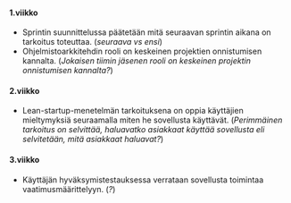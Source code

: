 #### 1.viikko
* Sprintin suunnittelussa päätetään mitä seuraavan sprintin aikana on tarkoitus toteuttaa. (*seuraava vs ensi*) 
* Ohjelmistoarkkitehdin rooli on keskeinen projektien onnistumisen kannalta. (*Jokaisen tiimin jäsenen rooli on keskeinen projektin onnistumisen kannalta?*) 

#### 2.viikko
* Lean-startup-menetelmän tarkoituksena on oppia käyttäjien mieltymyksiä seuraamalla miten he sovellusta käyttävät. 
(*Perimmäinen tarkoitus on selvittää, haluavatko asiakkaat käyttää sovellusta eli selvitetään, mitä asiakkaat haluavat?*)

#### 3.viikko
* Käyttäjän hyväksymistestauksessa verrataan sovellusta toimintaa vaatimusmäärittelyyn. 
(*?*) 
